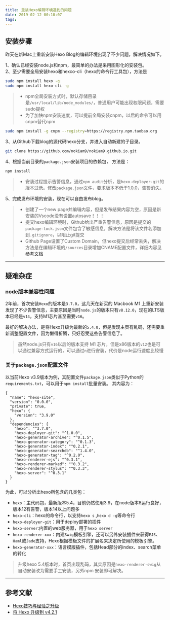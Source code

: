 ```yaml
---
title: 重装Hexo编辑环境遇到的问题
date: 2019-02-12 00:10:07
tags:
---
```


## 安装步骤

昨天在新Mac上重新安装Hexo Blog的编辑环境出现了不少问题，解决情况如下。

1、确认已经安装node.js和npm，最简单的办法是采用图形化的安装包。  
2、至少需要全局安装hexo和hexco-cli（hexo的命令行工具包），方法是

``` bash
sudo npm install hexo -g
sudo npm install hexo-cli -g
```

> - npm全局安装方式时，默认存储目录是`/usr/local/lib/node_modules/`，普通用户可能出现权限问题，需要sudo提权
> - 为了加快npm安装速度，可以提前全局安装cnpm，以后的命令可以用cnpm替代npm

``` bash
sudo npm install -g cnpm --registry=https://registry.npm.taobao.org
```

3、从Github下载blog的源代码hexo分支，并进入自动新建的子目录。

``` bash
git clone https://github.com/nokiam9/nokiam9.github.io.git
```

4、根据当前目录的`package.json`安装项目的依赖包， 方法是：

``` bash
npm install
```

>- 安装过程提示告警信息，通过`npm audit`分析，是`hexo-deployer-git`的版本过低。修改`package.json`文件，要求版本不低于1.0.0，告警消失。

5、完成发布环境的安装，现在可以自由发布blog。

>- 创建了一个new page并编辑内容，但是发布结果内容为空，原因是新安装的Vscode没有设置autosave！！！  
>- 提交hexo编辑环境时，Github给出严重告警信息，原因是提交的 `package-lock.json`文件包含了敏感信息，解决方法是将该文件名添加到`.gitignore`，以阻止git提交
>- Github Page设置了Custom Domain，但hexo提交后经常丢失，解决方法是在编辑环境的`/sources`目录增加CNAME配置文件，详细内容见[参考文档](http://www.mdslq.cn/archives/82234085.html)

---

## 疑难杂症

### node版本兼容性问题

2年前，首次安装`Hexo`的版本是`3.7.0`，这几天在新买的 Macbook M1 上重新安装发现了不少告警信息，主要原因是当时`node.js`的版本只有`v8.12.0`，现在的LTS版本已经是`v14`，支持M1芯片甚至需要`v16`。

最好的解决办法，是将Hexo升级为最新的`5.4.0`，但是发现主页有乱码，还需要重新调整配置文件，因为懒得折腾，只好忍受这些告警信息了。

> 虽然node.js只有`v16`以后的版本支持 M1 芯片，但是x86版本的`v12`也是可以通过兼容方式运行的，可以通过`n`进行安装，代价是node运行速度比较慢

### 关于`package.json`配置文件

以当前Hexo v3.9版本为例，其配置文件`package.json`类似于Python的`requirements.txt`，可以用于`npm install`批量安装。
其内容为：

``` config
{
  "name": "hexo-site",
  "version": "0.0.0",
  "private": true,
  "hexo": {
    "version": "3.9.0"
  },
  "dependencies": {
    "hexo": "^3.7.0",
    "hexo-deployer-git": "^1.0.0",
    "hexo-generator-archive": "^0.1.5",
    "hexo-generator-category": "^0.1.3",
    "hexo-generator-index": "^0.2.1",
    "hexo-generator-searchdb": "^1.4.0",
    "hexo-generator-tag": "^0.2.0",
    "hexo-renderer-ejs": "^0.3.1",
    "hexo-renderer-marked": "^0.3.2",
    "hexo-renderer-stylus": "^0.3.3",
    "hexo-server": "^0.3.1"
  }
}
```

为此，可以分析出hexo所包含的几类包：

- `hexo`：主代码包，最新版本5.4，目前仍然使用3.9，在node版本8运行良好，版本12有告警，版本14以上问题多
- `hexo-cli`：hexo的命令行，以支持`hexo s` ,`hexo d -g`等命令行
- `hexo-deployer-git`：用于deploy部署的插件
- `hexo-server`:内置的web服务器，用于`hexo server`
- `hexo-renderer-xxx`：内建`Swig`模板引擎，还可以另外安装插件来获得`EJS`、`Haml`或`Jade`支持，Hexo根据模板文件的扩展名来决定所使用的模板引擎。
- `hexo-generator-xxx`：语言模版插件，包括Head部分的index、search菜单的转化

> 升级hexo 5.4版本时，首页出现乱码，其实原因是`hexo-renderer-swig`从自动安装改为需要手工安装，另外npm 安装即可解决。

---

## 参考文献

- [Hexo技巧与经验之升级](http://imbajin.com/2016-10-06-Hexo%E6%8A%80%E5%B7%A7%E5%92%8C%E7%BB%8F%E9%AA%8C%E4%B8%80/)
- [将 Hexo 升级到 v4.2.1](https://zhuanlan.zhihu.com/p/157511323)